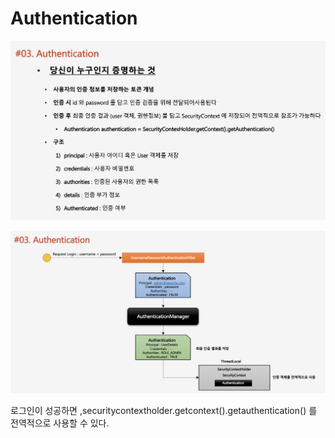 # Authentication

![](../../../../../.gitbook/assets/2020-10-18-5.41.41.png)

![](../../../../../.gitbook/assets/2020-10-18-5.41.50.png)

 로그인이 성공하면 ,securitycontextholder.getcontext\(\).getauthentication\(\) 를 전역적으로 사용할 수 있다.

